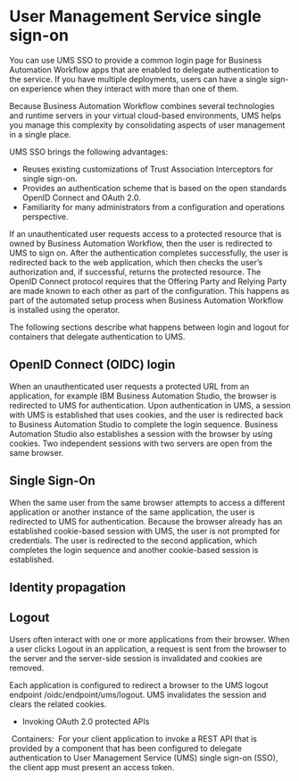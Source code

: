 # User Management Service single sign-on

You can use UMS SSO to provide a common login page for Business Automation Workflow apps that are enabled to delegate
authentication to the service. If you have multiple deployments, users can have a single sign-on
experience when they interact with more than one of them.

Because Business Automation Workflow combines
several technologies and runtime servers in your virtual cloud-based environments, UMS helps you
manage this complexity by consolidating aspects of user management in a single place.

UMS SSO brings the following advantages:

- Reuses existing customizations of Trust Association Interceptors for single sign-on.
- Provides an authentication scheme that is based on the open standards OpenID Connect and OAuth 2.0.
- Familiarity for many administrators from a configuration and operations perspective.

If an unauthenticated user requests access to a protected resource that is owned by Business Automation Workflow, then the user is redirected to
UMS to sign on. After the authentication completes successfully, the user is redirected back to the
web application, which then checks the user’s authorization and, if successful, returns the
protected resource. The OpenID Connect protocol requires that the Offering Party and Relying Party
are made known to each other as part of the configuration. This happens as part of the automated
setup process when Business Automation Workflow is
installed using the operator.

The following sections describe what happens between login and logout for containers that
delegate authentication to UMS.

## OpenID Connect (OIDC) login

When an unauthenticated user requests a protected URL from an application, for example IBM Business Automation Studio, the browser is redirected to UMS for
authentication. Upon authentication in UMS, a session with UMS is established that uses cookies, and
the user is redirected back to Business Automation Studio to
complete the login sequence. Business Automation Studio also
establishes a session with the browser by using cookies. Two independent sessions with two servers
are open from the same browser.

## Single Sign-On

When the same user from the same browser attempts to access a different application or another
instance of the same application, the user is redirected to UMS for authentication. Because the
browser already has an established cookie-based session with UMS, the user is not prompted for
credentials. The user is redirected to the second application, which completes the login sequence
and another cookie-based session is established.

## Identity propagation

## Logout

Users often interact with one or more applications from their browser. When a user clicks
Logout in an application, a request is sent from the browser to the server
and the server-side session is invalidated and cookies are removed.

Each application is configured to redirect a browser to the UMS logout endpoint
/oidc/endpoint/ums/logout. UMS invalidates the session and clears the related
cookies.

- Invoking OAuth 2.0 protected APIs

 Containers: 
For your client application to invoke a REST API that is provided by a component that has been configured to delegate authentication to User Management Service (UMS) single sign-on (SSO), the client app must present an access token.